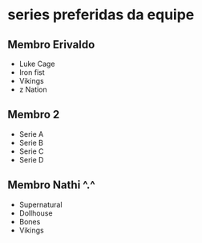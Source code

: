 # series preferidas da equipe

## Membro Erivaldo

* Luke Cage
* Iron fist
* Vikings
* z Nation 

## Membro 2

* Serie A
* Serie B
* Serie C
* Serie D 


## Membro Nathi ^.^

* Supernatural
* Dollhouse
* Bones  
* Vikings

